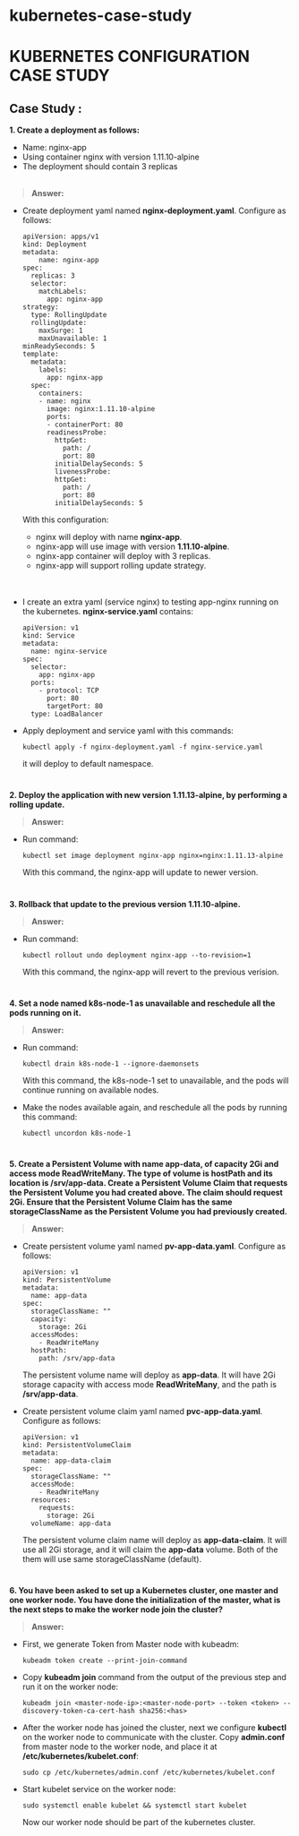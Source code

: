 # kubernetes-case-study

# KUBERNETES CONFIGURATION CASE STUDY

## Case Study :

**1. Create a deployment as follows:**
- Name: nginx-app
- Using container nginx with version 1.11.10-alpine
- The deployment should contain 3 replicas <br><br>

>**Answer:**
- Create deployment yaml named **nginx-deployment.yaml**. Configure as follows:
    ```
    apiVersion: apps/v1
    kind: Deployment
    metadata:
        name: nginx-app
    spec:
      replicas: 3
      selector:
        matchLabels:
          app: nginx-app
    strategy:
      type: RollingUpdate
      rollingUpdate:
        maxSurge: 1
        maxUnavailable: 1
    minReadySeconds: 5
    template:
      metadata:
        labels:
          app: nginx-app
      spec:
        containers:
        - name: nginx
          image: nginx:1.11.10-alpine
          ports:
          - containerPort: 80
          readinessProbe:
            httpGet:
              path: /
              port: 80
            initialDelaySeconds: 5
            livenessProbe:
            httpGet:
              path: /
              port: 80
            initialDelaySeconds: 5
    ```
  With this configuration:
  - nginx will deploy with name **nginx-app**.
  - nginx-app will use image with version **1.11.10-alpine**.
  - nginx-app container will deploy with 3 replicas.
  - nginx-app will support rolling update strategy.
  <br>
  <br>
- I create an extra yaml (service nginx) to testing app-nginx running on the kubernetes. **nginx-service.yaml** contains:
    ```
    apiVersion: v1
    kind: Service
    metadata:
      name: nginx-service
    spec:
      selector:
        app: nginx-app
      ports:
        - protocol: TCP
          port: 80
          targetPort: 80
      type: LoadBalancer
    ```

- Apply deployment and service yaml with this commands:
    ```
    kubectl apply -f nginx-deployment.yaml -f nginx-service.yaml
    ```
   it will deploy to default namespace.

#

**2. Deploy the application with new version 1.11.13-alpine, by performing a rolling update.**

>**Answer:**
- Run command:
  ```
  kubectl set image deployment nginx-app nginx=nginx:1.11.13-alpine
  ```
  
  With this command, the nginx-app will update to newer version.

#

**3. Rollback that update to the previous version 1.11.10-alpine.**

> **Answer:**
- Run command:
  ```
  kubectl rollout undo deployment nginx-app --to-revision=1
  ```
  
  With this command, the nginx-app will revert to the previous verision.

#

**4. Set a node named k8s-node-1 as unavailable and reschedule all the pods running on it.**

> **Answer:**
- Run command:
  ```
  kubectl drain k8s-node-1 --ignore-daemonsets
  ```

  With this command, the k8s-node-1 set to unavailable, and the pods will continue running on available nodes.

- Make the nodes available again, and reschedule all the pods by running this command:
  ```
  kubectl uncordon k8s-node-1
  ```

#

**5. Create a Persistent Volume with name app-data, of capacity 2Gi and access mode ReadWriteMany. The type of volume is hostPath and its location is /srv/app-data. Create a Persistent Volume Claim that requests the Persistent Volume you had created above. The claim should request 2Gi. Ensure that the Persistent Volume Claim has the same storageClassName as the Persistent Volume you had previously created.**

> **Answer:**
- Create persistent volume yaml named **pv-app-data.yaml**. Configure as follows:
  ```
  apiVersion: v1
  kind: PersistentVolume
  metadata:
    name: app-data
  spec:
    storageClassName: ""
    capacity:
      storage: 2Gi
    accessModes:
      - ReadWriteMany
    hostPath:
      path: /srv/app-data
  ```
  The persistent volume name will deploy as **app-data**. It will have 2Gi storage capacity with access mode **ReadWriteMany**, and the path is **/srv/app-data**.


- Create persistent volume claim yaml named **pvc-app-data.yaml**. Configure as follows:
  ```
  apiVersion: v1
  kind: PersistentVolumeClaim
  metadata:
    name: app-data-claim
  spec:
    storageClassName: ""
    accessMode:
      - ReadWriteMany
    resources:
      requests:
        storage: 2Gi
    volumeName: app-data
  ```

  The persistent volume claim name will deploy as **app-data-claim**. It will use all 2Gi storage, and it will claim the **app-data** volume. Both of the them will use same storageClassName (default).

  #

**6. You have been asked to set up a Kubernetes cluster, one master and one worker node. You have done the initialization of the master, what is the next steps to make the worker node join the cluster?**

> **Answer:**


- First, we generate Token from Master node with kubeadm:
  ```
  kubeadm token create --print-join-command
  ```

- Copy **kubeadm join** command from the output of the previous step and run it on the worker node:
  ```
  kubeadm join <master-node-ip>:<master-node-port> --token <token> --discovery-token-ca-cert-hash sha256:<has>
  ```

- After the worker node has joined the cluster, next we configure **kubectl** on the worker node to communicate with the cluster. Copy **admin.conf** from master node to the worker node, and place it at **/etc/kubernetes/kubelet.conf**:
  ```
  sudo cp /etc/kubernetes/admin.conf /etc/kubernetes/kubelet.conf
  ```

- Start kubelet service on the worker node:
  ```
  sudo systemctl enable kubelet && systemctl start kubelet
  ```

  Now our worker node should be part of the kubernetes cluster.
